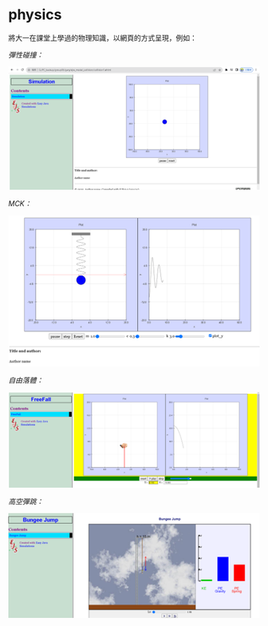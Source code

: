 # physics

將大一在課堂上學過的物理知識，以網頁的方式呈現，例如：

*彈性碰撞：*

 ![image](https://github.com/110916041/physics/blob/982fe1ad02aca8bec5c5aee1f12c5b314119a08a/image/collision.png)

*MCK：*

 ![image](https://github.com/110916041/physics/blob/982fe1ad02aca8bec5c5aee1f12c5b314119a08a/image/MCK.png)

*自由落體：*

 ![image](https://github.com/110916041/physics/blob/982fe1ad02aca8bec5c5aee1f12c5b314119a08a/image/freefall.png)

*高空彈跳：*

 ![image](https://github.com/110916041/physics/blob/982fe1ad02aca8bec5c5aee1f12c5b314119a08a/image/jump.png)


